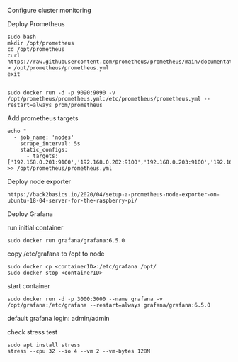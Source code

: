 Configure cluster monitoring


Deploy Prometheus
```
sudo bash
mkdir /opt/prometheus
cd /opt/prometheus
curl https://raw.githubusercontent.com/prometheus/prometheus/main/documentation/examples/prometheus.yml > /opt/prometheus/prometheus.yml
exit


sudo docker run -d -p 9090:9090 -v /opt/prometheus/prometheus.yml:/etc/prometheus/prometheus.yml --restart=always prom/prometheus
```

Add prometheus targets
```
echo "
  - job_name: 'nodes'
    scrape_interval: 5s
    static_configs:
      - targets: ['192.168.0.201:9100','192.168.0.202:9100','192.168.0.203:9100','192.168.0.204:9100','192.168.0.205:9100','192.168.0.206:9100','192.168.0.207:9100']" >> /opt/prometheus/prometheus.yml
```

Deploy node exporter
```
https://back2basics.io/2020/04/setup-a-prometheus-node-exporter-on-ubuntu-18-04-server-for-the-raspberry-pi/
```

Deploy Grafana

run initial container
```
sudo docker run grafana/grafana:6.5.0 
```

copy /etc/grafana to /opt to node
```
sudo docker cp <containerID>:/etc/grafana /opt/
sudo docker stop <containerID>
```

start container
```
sudo docker run -d -p 3000:3000 --name grafana -v /opt/grafana:/etc/grafana --restart=always grafana/grafana:6.5.0 
```
default grafana login: admin/admin


check stress test
```
sudo apt install stress
stress --cpu 32 --io 4 --vm 2 --vm-bytes 128M
```